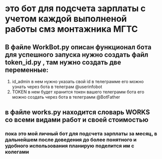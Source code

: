 #  это бот для подсчета зарплаты с учетом каждой выполненой работы смз монтажника МГТС

##  В файле WorkBot.py описан функционал бота для успешного запуска нужно создать файл token_id.py , там нужно создать две переменные: 
1. id_admin в нем нужно указать свой id в телеграмме его можно узнать через бота в телеграм @userinfobot
2. TOKEN в нем будет хранится токен вашего телеграмм бота его можно создать через бота в телеграмм @BotFather

## в файле works.py находится словарь WORKS со всеми видами работ и своей стоимостью


### пока это мой личный бот для подсчета зарплаты за месяц, в дальнейшем после доведения до более понятного и удобного использования планирую поделится им с колегами
